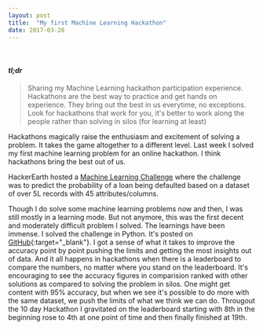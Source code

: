 ```yaml
---
layout: post
title:  "My first Machine Learning Hackathon"
date: 2017-03-28
---
```


<br />

#### *tl;dr*
> Sharing my Machine Learning hackathon participation experience. Hackathons are the best way to practice and get hands on experience. They bring out the best in us everytime, no exceptions. Look for hackathons that work for you, it's better to work along the people rather than solving in silos (for learning at least)

Hackathons magically raise the enthusiasm and excitement of solving a problem. It takes the game altogether to a different level. Last week I solved my first machine learning problem for an online hackathon. I think hackathons bring the best out of us. 

HackerEarth hosted a <A href="https://www.hackerearth.com/problem/machine-learning/bank-fears-loanliness/" target="_blank">Machine Learning Challenge</A> where the challenge was to predict the probability of a loan being defaulted based on a dataset of over 5L records with 45 attributes/columns.

Though I do solve some machine learning problems now and then, I was still mostly in a learning mode. But not anymore, this was the first decent and moderately difficult problem I solved. The learnings have been immense. I solved the challenge in Python. It's posted on [GitHub](https://github.com/avannaldas/Loan-Defaulter-Prediction-Machine-Learning){:target="_blank"}. I got a sense of what it takes to improve the accuracy point by point pushing the limits and getting the most insights out of data. And it all happens in hackathons when there is a leaderboard to compare the numbers, no matter where you stand on the leaderboard. It's encouraging to see the accuracy figures in comparision ranked with other solutions as compared to solving the problem in silos. One might get content with 95% accuracy, but when we see it's possible to do more with the same dataset, we push the limits of what we think we can do. Througout the 10 day Hackathon I gravitated on the leaderboard starting with 8th in the beginning rose to 4th at one point of time and then finally finished at 19th.

